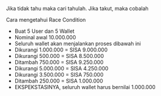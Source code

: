 Jika tidak tahu maka cari tahulah. Jika takut, maka cobalah

Cara mengetahui Race Condition
- Buat 5 User dan 5 Wallet
- Nominal awal 10.000.000
- Seluruh wallet akan menjalankan proses dibawah ini
- Dikurangi 1.000.000 = SISA 9.000.000
- Dikurangi 500.000 = SISA 8.500.000
- Ditambah 750.000 = SISA 9.250.000
- Dikurangi 5.000.000 = SISA 4.250.000
- Dikurangi 3.500.000 = SISA 750.000
- Ditambah 250.000 = SISA 1.000.000
- EKSPEKSTASINYA, seluruh wallet harus bernilai 1.000.000